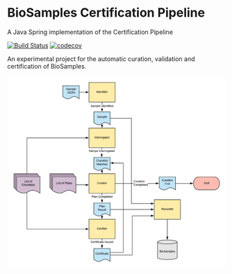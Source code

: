 # BioSamples Certification Pipeline
A Java Spring implementation of the Certification Pipeline

[![Build Status][1]][2]
[![codecov][3]][4]

An experimental project for the automatic curation, validation and certification of BioSamples.

![Certification Pipeline Flow](images/cert-pipeline.png?raw=true "Certification Pipeline Flow")

[1]: https://travis-ci.org/EBIBioSamples/certification-pipeline-java.svg?branch=master
[2]: https://travis-ci.org/EBIBioSamples/certification-pipeline-java
[3]: https://codecov.io/gh/EBIBioSamples/certification-pipeline-java/branch/master/graph/badge.svg
[4]: https://codecov.io/gh/EBIBioSamples/certification-pipeline-java
